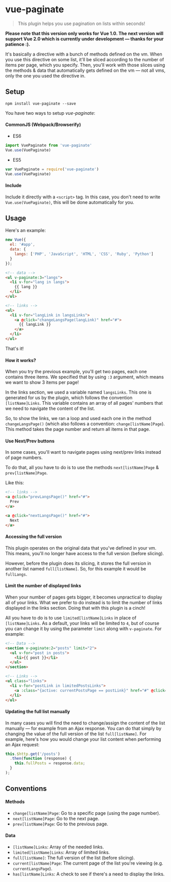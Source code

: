 # vue-paginate

> This plugin helps you use pagination on lists within seconds!

**Please note that this version only works for Vue 1.0. The next version will support Vue 2.0 which is currently under development — thanks for your patience :).**

It's basically a directive with a bunch of methods defined on the vm. When you
use this directive on some list, it'll be sliced according to the number of
items per page, which you specify. Then, you'll work with those slices using the methods & data that automatically gets defined on the vm — not all vms, only the one you used the directive in.

## Setup

```
npm install vue-paginate --save
```

You have two ways to setup *vue-paginate*:

#### CommonJS (Webpack/Browserify)

- ES6

```js
import VuePaginate from 'vue-paginate'
Vue.use(VuePaginate)
```

- ES5

```js
var VuePaginate = require('vue-paginate')
Vue.use(VuePaginate)
```

#### Include

Include it directly with a `<script>` tag. In this case, you don't need to write `Vue.use(VuePaginate)`, this will be done automatically for you.

## Usage

Here's an example:

```js
new Vue({
  el: '#app',
  data: {
    langs: ['PHP', 'JavaScript', 'HTML', 'CSS', 'Ruby', 'Python']
  }
});
```

```html
<!-- data -->
<ul v-paginate:3="langs">
  <li v-for="lang in langs">
    {{ lang }}
  </li>
</ul>

<!-- links -->
<ul>
  <li v-for="langLink in langsLinks">
    <a @click="changeLangsPage(langLink)" href="#">
      {{ langLink }}
    </a>
  </li>
</ul>
```

That's it!

#### How it works?

When you try the previous example, you'll get two pages, each one contains three items. We specified that by using `:3` argument, which means we want to show 3 items per page!

In the links section, we used a variable named `langsLinks`. This one is
generated for us by the plugin, which follows the convention `[listName]Links`.
This variable contains an array of all pages' numbers that we need to navigate the content of the list.

So, to show the links, we ran a loop and used each one in the method `changeLangsPage()` (which also follows a convention: `change[listName]Page`). This method takes the page number and return all items in that page.

#### Use Next/Prev buttons

In some cases, you'll want to navigate pages using next/prev links instead of
page numbers.

To do that, all you have to do is to use the methods `next[listName]Page` &
`prev[listName]Page`.

Like this:

```html
<!-- links -->
<a @click="prevLangsPage()" href="#">
  Prev
</a>

<a @click="nextLangsPage()" href="#">
  Next
</a>
```

#### Accessing the full version

This plugin operates on the original data that you've defined in your vm. This
means, you'll no longer have access to the full version (before slicing).

However, before the plugin does its slicing, it stores the full version in
another list named `full[listName]`. So, for this example it would be
`fullLangs`.

#### Limit the number of displayed links

When your number of pages gets bigger, it becomes unpractical to display all of your links. What we prefer to do instead is to limit the number of links displayed in the links section. Doing that with this plugin is a cinch!

All you have to do is to use `limited[listName]Links` in place of `[listName]Links`. As a default, your links will be limited to `4`, but of course you can change it by using the parameter `limit` along with `v-paginate`. For example:

``` html
<!-- Data -->
<section v-paginate:2="posts" limit="2">
  <ul v-for="post in posts">
    <li>{{ post }}</li>
  </ul>
</section>

<!-- Links -->
<ul class="links">
  <li v-for="postLink in limitedPostsLinks">
    <a :class="{active: currentPostsPage == postLink}" href="#" @click="changePostsPage(postLink)">{{ postLink }}</a>
  </li>
</ul>
```

#### Updating the full list manually

In many cases you will find the need to change/assign the content of the list manually — for example from an Ajax response. You can do that simply by changing the value of the full version of the list `full[listName]`. For example, here's how you would change your list content when performing an Ajax request:

``` js
this.$http.get('/posts')
  .then(function (response) {
    this.fullPosts = response.data;
  }
);
```


## Conventions

#### Methods

- `change[listName]Page`: Go to a specific page (using the page number).
- `next[listName]Page`: Go to the next page.
- `prev[listName]Page`: Go to the previous page.

#### Data

- `[listName]Links`: Array of the needed links.
- `limited[listName]Links`: Array of limited links.
- `full[listName]`: The full version of the list (before slicing).
- `current[listName]Page`: The current page of the list you're viewing (e.g. `currentLangsPage`).
- `has[listName]Links`: A check to see if there's a need to display the links.
